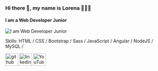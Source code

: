 ### Hi there 👋, my name is  Lorena 👩‍💻✨
#### I am a Web Developer Junior
![I am  Web Developer Junior](https://media.giphy.com/media/AAsj7jdrHjtp6/giphy.gif?cid=ecf05e47x5kdgz7h76ds6r258ax5xgayqkivn59d2o0q5fug&ep=v1_gifs_search&rid=giphy.gif&ct=g)


Skills:  HTML / CSS / Bootstrap / Sass / JavaScript / Angular / NodeJS / MySQL /




[<img src='https://cdn.jsdelivr.net/npm/simple-icons@3.0.1/icons/github.svg' alt='github' height='40'>](https://github.com/https://github.com/LenRiv/LenRiv)  [<img src='https://cdn.jsdelivr.net/npm/simple-icons@3.0.1/icons/linkedin.svg' alt='linkedin' height='40'>](https://www.linkedin.com/in/https://www.linkedin.com/in/lorenarivasramirez-fullstackdev/)  [<img src='https://cdn.jsdelivr.net/npm/simple-icons@3.0.1/icons/youtube.svg' alt='YouTube' height='40'>](https://www.youtube.com/channel/https://www.youtube.com/@DesarrolloMouse)  


